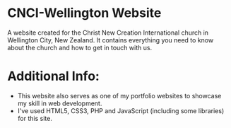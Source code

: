 # CNCI-Wellington Website

A website created for the Christ New Creation International church in Wellington City, New Zealand. It contains everything you need to know about the church and how to get in touch with us.

# Additional Info:

* This website also serves as one of my portfolio websites to showcase my skill in web development.
* I've used HTML5, CSS3, PHP and JavaScript (including some libraries) for this site.

